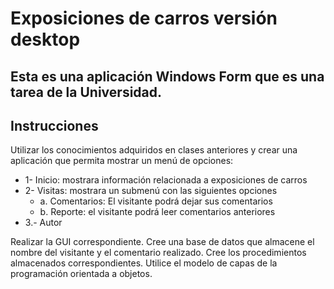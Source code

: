 # Exposiciones de carros versión desktop
## Esta es una aplicación Windows Form que es una tarea de la Universidad.

## Instrucciones
Utilizar los conocimientos adquiridos en clases anteriores y crear una aplicación que permita mostrar un menú de opciones:
* 1- Inicio: mostrara información relacionada a exposiciones de carros
* 2- Visitas: mostrara un submenú con las siguientes opciones
    * a. Comentarios: El visitante podrá dejar sus comentarios
    * b. Reporte: el visitante podrá leer comentarios anteriores
* 3.- Autor

Realizar la GUI correspondiente. Cree una base de datos que almacene el nombre del visitante y el comentario realizado. 
Cree los procedimientos almacenados correspondientes. Utilice el modelo de capas de la programación orientada a objetos.
